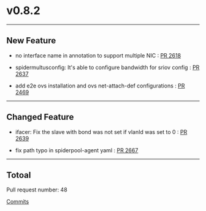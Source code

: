 
# v0.8.2

***

## New Feature

* no interface name in annotation to support multiple NIC : [PR 2618](https://github.com/spidernet-io/spiderpool/pull/2618)

* spidermultusconfig: It's able to configure bandwidth for sriov config : [PR 2637](https://github.com/spidernet-io/spiderpool/pull/2637)

* add e2e ovs installation and ovs net-attach-def configurations : [PR 2469](https://github.com/spidernet-io/spiderpool/pull/2469)



***

## Changed Feature

* ifacer: Fix the slave with bond was not set if vlanId was set to 0 : [PR 2639](https://github.com/spidernet-io/spiderpool/pull/2639)

* fix path typo in spiderpool-agent yaml : [PR 2667](https://github.com/spidernet-io/spiderpool/pull/2667)



***

## Totoal 

Pull request number: 48

[ Commits ](https://github.com/spidernet-io/spiderpool/compare/v0.8.1...v0.8.2)
